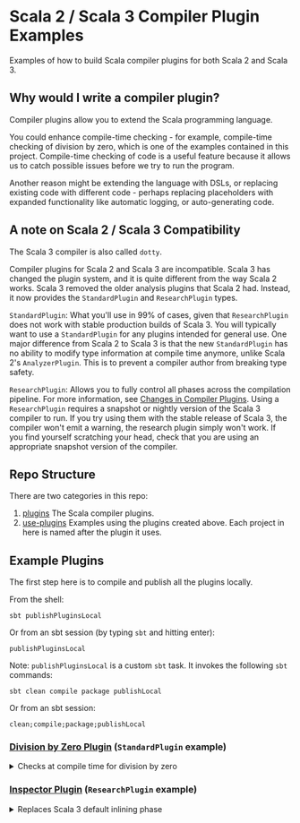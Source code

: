 # Scala 2 / Scala 3 Compiler Plugin Examples

Examples of how to build Scala compiler plugins for both Scala 2 and Scala 3.

## Why would I write a compiler plugin?

Compiler plugins allow you to extend the Scala programming language.

You could enhance compile-time checking - for example, compile-time checking of division by zero, which is one of the examples contained in this project. Compile-time checking of code is a useful feature because it allows us to catch possible issues before we try to run the program.

Another reason might be extending the language with DSLs, or replacing existing code with different code - perhaps replacing placeholders with expanded functionality like automatic logging, or auto-generating code.

## A note on Scala 2 / Scala 3 Compatibility

The Scala 3 compiler is also called `dotty`.

Compiler plugins for Scala 2 and Scala 3 are incompatible. Scala 3 has changed the plugin system, and it is quite different from the way Scala 2 works. Scala 3 removed the older analysis plugins that Scala 2 had. Instead, it now provides the `StandardPlugin` and `ResearchPlugin` types.

`StandardPlugin`: What you'll use in 99% of cases, given that `ResearchPlugin` does not work with stable production builds of Scala 3. You will typically want to use a `StandardPlugin` for any plugins intended for general use. One major difference from Scala 2 to Scala 3 is that the new `StandardPlugin` has no ability to modify type information at compile time anymore, unlike Scala 2's `AnalyzerPlugin`. This is to prevent a compiler author from breaking type safety.

`ResearchPlugin`: Allows you to fully control all phases across the compilation pipeline. For more information, see [Changes in Compiler Plugins](https://dotty.epfl.ch/docs/reference/changed-features/compiler-plugins.html). Using a `ResearchPlugin` requires a snapshot or nightly version of the Scala 3 compiler to run. If you try using them with the stable release of Scala 3, the compiler won't emit a warning, the research plugin simply won't work. If you find yourself scratching your head, check that you are using an appropriate snapshot version of the compiler.

## Repo Structure

There are two categories in this repo:

1. [plugins](plugins) The Scala compiler plugins.
2. [use-plugins](use-plugins) Examples using the plugins created above. Each project in here is named after the plugin it uses.

## Example Plugins

The first step here is to compile and publish all the plugins locally.

From the shell:

```shell
sbt publishPluginsLocal
```
Or from an sbt session (by typing `sbt` and hitting enter):

```shell
publishPluginsLocal
```

Note: `publishPluginsLocal` is a custom `sbt` task. It invokes the following `sbt` commands:

```shell
sbt clean compile package publishLocal
```

Or from an sbt session:
```shell
clean;compile;package;publishLocal
```

### [Division by Zero Plugin](plugins/division-by-zero) (`StandardPlugin` example)

<details>
<summary>Checks at compile time for division by zero</summary>
Use the plugin in your project by adding to build.sbt following lines:

```scala
autoCompilerPlugins := true
addCompilerPlugin("io.mattmoore.scala.compiler.plugins" %% "division-by-zero" % "0.0.1-SNAPSHOT")
resolvers += Resolver.mavenLocal
```

The `build.sbt` configuration above is in the [use-plugins/division-by-zero/build.sbt](use-plugins/division-by-zero/build.sbt) file already. You can test this existing project. From the project's root directory:

From your shell:

```shell
sbt useDivisionByZero/clean useDivisionByZero/compile
```

Or from an `sbt` session:

```shell
useDivisionByZero/clean;useDivisionByZero/compile
```

You can experiment with turning the plugin on or off. Just comment the `addCompilerPlugin` line out to disable it.

When the plugin is disabled, the [division-by-zero example](use-plugins/division-by-zero) project will compile successfully. When you run it, the program will fail because it attempts to do division by zero.

When the plugin is enabled, the project will fail to compile, throwing an error that division by zero is being attempted.
</details>

### [Inspector Plugin](plugins/inspector) (`ResearchPlugin` example)

<details>
<summary>Replaces Scala 3 default inlining phase</summary>

Use the plugin in your project by adding to build.sbt following lines:

```scala
autoCompilerPlugins := true
addCompilerPlugin("io.mattmoore.scala.compiler.plugins" %% "inspector" % "0.0.1-SNAPSHOT")
resolvers += Resolver.mavenLocal
```

The `build.sbt` configuration above is in the [use-plugins/inspector/build.sbt](use-plugins/inspector/build.sbt) file already. You can test this existing project. From the project's root directory:

Next, compile the example project. From your shell:

```shell
sbt useInspector/clean useInspector/compile
```

Or from an `sbt` session:

```shell
useInspector/clean;useInspector/compile
```

You'll notice the following output from the compiler:

```shell
REPLACING INLINING PHASE
start inlining
end inlining
(/.../scala-compiler-plugin-examples/use-plugins/inspector/src/main/scala/io/mattmoore/scala/compiler/plugins/Inspector.scala,0)
```

What's happened is we've replaced the default `inlining` phase of the Scala 3 compiler with our own custom phase. The custom phase executes the standard `inlining` phase, but wraps the `inlining` phase with benchmarking info.
</details>

